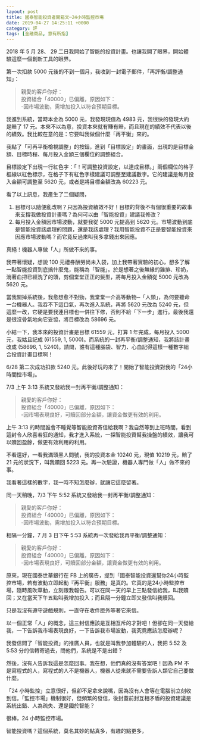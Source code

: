 ```yaml
---
layout: post
title: 國泰智能投資者開箱文─24小時監控市場
date: 2019-04-27 14:25:11 +0000
category: 評
tags: [金融商品, 意有所指]
---
```




2018 年 5 月 28、 29 二日我開始了智能的投資計畫。也讓我開了眼界，開始體驗這麼一個創新工具的眼界。

第一次扣款 5000 元後的不到一個月，我收到一封電子郵件，「再評衡/調整通知」：

> 親愛的客戶你好：<br />
投資組合「40000」已偏離，原因如下：<br />
-因市場波動，需增加投入以符合預期目標。

<!--more-->

我進到系統，當時本金為 5000 元，我發現現值為 4983 元，我很快的發現大約是賠了 17 元。本來不以為意，投資本來就有賺有賠，而且現在的績效不代表以後的績效。我比較在意的是：它要叫我做個什麼「再平衡」來的。

我點了「可再平衡檢視調整」的按鈕，進到「目標設定」的畫面，出現的是目標金額、目標時程、每月投入金額三個欄位的調整組合。

目標設定下出現一行紅色字：「！可調整投資設定，以達成目標。」兩個欄位的格子框線以紅色標示，在格子下有紅色字樣建議可調整至建議數字。它的建議是每月投入金額可調整至 5620 元，或者是將目標金額改為 60223 元。

看了以上訊息，我產生了二個疑問，

1. 目標可以隨便亂改啊？只因為投資績效不好！目標的背後不有個很重要的故事來支撐我做投資計畫嗎？為何可以由「智能投資」建議我修改？
1. 每月投入金額因市場波動，就要我從 5000 元提高到 5620 元。市場波動到底是智能投資該處理的問題，還是我該處理？我用智能投資不正是要智能投資來因應市場波動嗎？而它竟反過來叫我多拿錢出來因應。

真絕！機器人專做「人」所做不來的事。

我帶著懷疑，想說 100 元禮券酬勞尚未入袋，加上我帶著實驗的初心，想多了解一點智能投資到底搞什麼鬼，能稱為「智能」。於是想著之後無緣的雞排、珍奶，淌著血把已經洗了的頭，剪個堂堂正正的髮型，將每月投入金額從 5000 元改為 5620 元。

當我關掉系統後，我愈想愈不對勁，我堂堂一介高等動物─「人類」，為何要聽命一台機器人。我吞不下這口氣，再次進入系統，再將 5620 元改為 5240 元，但這麼一改，它硬是要我連目標也一併往下修，否則不給「下一步」進行。最後我還是很沒骨氣地向它妥協，將目標改為 58696 元。

小結一下，我本來的投資計畫是目標 61559 元，打算 1 年完成，每月投入 5000 元，我姑且記成 (61559, 1, 5000)。而系統的一封再平衡/調整通知，我將該計畫改成 (58696, 1, 5240)。請問，誰有這種腦袋、智力、心血記得這樣一種數字組合投資計畫目標啊！

6/28 第二次成功扣款 5240 元。此後好玩的來了！開始了智能投資對我的「24小時間控市場」。

7/3 上午 3:13 系統又發給我一封再平衡/調整通知：

> 親愛的客戶你好：<br />
投資組合「40000」已偏離，原因如下：<br />
-因市場表現良好，可贖回部分金額，讓資金做更有效的利用。

上午 3:13 的時間誰會不睡覺等智能投資寄信給我啊？我自然等到上班時間，看到這封令人欣喜若狂的通知，我才進入系統，一探智能投資幫我操盤的績效，讓我可以贖回盈餘，做更有效利用的利用。

不看還好，一看我滿頭黑人問號，我的投資本金 10240 元，現值 10219 元，賠了 21 元的狀況下，叫我贖回 5223 元。再一次驗證，機器人專門做「人」做不來的事。

我看著這樣的數字，我一時不知怎麼辦，就讓它這麼留著。

同一天稍晚，7/3 下午 5:52 系統又發給我一封再平衡/調整通知：
> 親愛的客戶你好：<br />
投資組合「40000」已偏離，原因如下：<br />
-因市場波動，需增加投入以符合預期目標。

相隔一分鐘，7 月 3 日下午 5:53 系統再一次發給我再平衡/調整通知：

> 親愛的客戶你好：<br />
投資組合「40000」已偏離，原因如下：<br />
-因市場表現良好，可贖回部分金額，讓資金做更有效的利用。

原來，現在國泰世華銀行在 FB 上的廣告，提到「國泰智能投資還幫你24小時監控市場，若有波動立即起動『再平衡』服務」是真的。它真的是24小時監控市場，隨時風吹草動，立刻跟我報告。可以在同一天的早上三點發信給我，叫我贖回；又在當天下午五點叫我增加投入；而且隔一分鐘立即又發信叫我贖回。

只是我沒有遵守遊戲規則，一直守在收件匣外等著它來信。

以一個正常「人」的概念，這三封信應該是互相互斥的才對吧！但卻在同一天發給我，一下告訴我市場表現良好，一下告訴我市場波動，我究竟應該怎麼辦呢？

我發信問了「智能投資」的推廣人員，也就是叫我參加體驗的人，我把 5:52 及 5:53 分的信轉寄過去，問他們，系統是不是出錯？

然後，沒有人告訴我這是怎麼回事。我在想，他們真的沒有答案吧！因為 PM 不是寫程式的人，寫程式的人不是機器人，機器人從來就不需要告訴人類它自己要做什麼。

「24 小時監控」立意很好，但卻不足拿來說嘴，因為沒有人會等在電腦前立刻收到信。「監控市場」機制很好，但頻繁的發信，後封蓋前封互相矛盾的投資建議是系統出錯、人為疏失、還是國於智能？

很棒，24 小時監控市場。

智能投資嗎？這個系統，莫名其妙的點真多，有趣的點更多，
